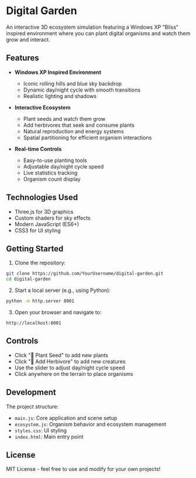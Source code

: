 # Digital Garden

An interactive 3D ecosystem simulation featuring a Windows XP "Bliss" inspired environment where you can plant digital organisms and watch them grow and interact.

## Features

- **Windows XP Inspired Environment**
  - Iconic rolling hills and blue sky backdrop
  - Dynamic day/night cycle with smooth transitions
  - Realistic lighting and shadows

- **Interactive Ecosystem**
  - Plant seeds and watch them grow
  - Add herbivores that seek and consume plants
  - Natural reproduction and energy systems
  - Spatial partitioning for efficient organism interactions

- **Real-time Controls**
  - Easy-to-use planting tools
  - Adjustable day/night cycle speed
  - Live statistics tracking
  - Organism count display

## Technologies Used

- Three.js for 3D graphics
- Custom shaders for sky effects
- Modern JavaScript (ES6+)
- CSS3 for UI styling

## Getting Started

1. Clone the repository:
```bash
git clone https://github.com/YourUsername/digital-garden.git
cd digital-garden
```

2. Start a local server (e.g., using Python):
```bash
python -m http.server 8001
```

3. Open your browser and navigate to:
```
http://localhost:8001
```

## Controls

- Click "🌱 Plant Seed" to add new plants
- Click "🐛 Add Herbivore" to add new creatures
- Use the slider to adjust day/night cycle speed
- Click anywhere on the terrain to place organisms

## Development

The project structure:
- `main.js`: Core application and scene setup
- `ecosystem.js`: Organism behavior and ecosystem management
- `styles.css`: UI styling
- `index.html`: Main entry point

## License

MIT License - feel free to use and modify for your own projects! 